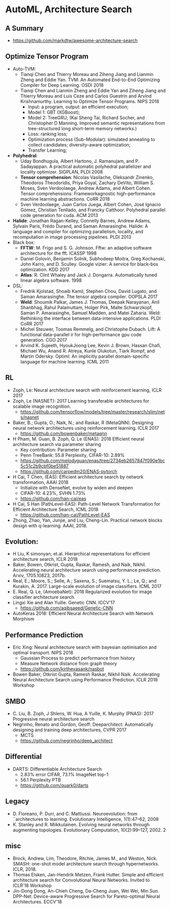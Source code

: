# AutoML, Architecture Search

## A Summary
- https://github.com/markdtw/awesome-architecture-search

## Optimize Tensor Program
- Auto-TVM:
	- Tianqi Chen and Thierry Moreau and Ziheng Jiang and Lianmin Zheng and Eddie Yan. TVM: An Automated End-to-End Optimizing Compiler for Deep Learning. OSDI 2018
	- Tianqi Chen and Lianmin Zheng and Eddie Yan and Ziheng Jiang   and Thierry Moreau and Luis Ceze and Carlos Guestrin and Arvind Krishnamurthy. Learning to Optimize Tensor Programs. NIPS 2018
		- Input: a program, output: an efficient execution;
		- Model 1: GBT (XGBoost);
		- Model 2: TreeGRU; (Kai Sheng Tai, Richard Socher, and Christopher D Manning. Improved semantic representations from
tree-structured long short-term memory networks.)
		- Loss: ranking loss;
		- Optimization process (Sub-Modular): simulated annealing to collect candidates; diversity-aware optimization;
		- Transfer Learning;
- **Polyhedral**:
	- Uday Bondhugula, Albert Hartono, J. Ramanujam, and P. Sadayappan. A practical automatic polyhedral parallelizer and locality optimizer. SIGPLAN, PLDI 2008
	- **Tensor comprehension**: Nicolas Vasilache, Oleksandr Zinenko, Theodoros Theodoridis, Priya Goyal, Zachary DeVito, William S. Moses, Sven Verdoolaege, Andrew Adams, and Albert Cohen. Tensor comprehensions: Frameworkagnostic high-performance machine learning abstractions. CoRR 2018
	- Sven Verdoolaege, Juan Carlos Juega, Albert Cohen, José Ignacio Gómez, Christian Tenllado, and Francky Catthoor. Polyhedral parallel code generation for cuda. ACM 2013
- **Halide**: Jonathan Ragan-Kelley, Connelly Barnes, Andrew Adams, Sylvain Paris, Frédo Durand, and Saman Amarasinghe. Halide: A language and compiler for optimizing parallelism, locality, and recomputation
in image processing pipelines. PLDI 2013
- Black box:
	- **FFTW**: M. Frigo and S. G. Johnson. Fftw: an adaptive software architecture for the fft. ICASSP 1998
	-  Daniel Golovin, Benjamin Solnik, Subhodeep Moitra, Greg Kochanski, John Karro, and D. Sculley. Google vizier: A service for black-box optimization. KDD 2017
	- **Atlas**: R. Clint Whaley and Jack J. Dongarra. Automatically tuned linear algebra software. 1998
- DSL:
	- Fredrik Kjolstad, Shoaib Kamil, Stephen Chou, David Lugato, and Saman Amarasinghe. The tensor algebra compiler. OOPSLA 2017
	- **Weld**: Shoumik Palkar, James J. Thomas, Deepak Narayanan, Anil Shanbhag, Rahul Palamuttam, Holger Pirk, Malte Schwarzkopf, Saman P. Amarasinghe, Samuel Madden, and Matei Zaharia. Weld: Rethinking the interface between data-intensive applications. PLDI CoRR 2017
	- Michel Steuwer, Toomas Remmelg, and Christophe Dubach. Lift: A functional data-parallel ir for high-performance gpu code generation. CGO 2017
	- Arvind K. Sujeeth, HyoukJoong Lee, Kevin J. Brown, Hassan Chafi, Michael Wu, Anand R. Atreya, Kunle Olukotun, Tiark Rompf, and Martin Odersky. Optiml: An implicitly parallel domain-specific language for machine learning. ICML 2011

## RL
- Zoph, Le: Neural architecture search with reinforcement learning, ICLR 2017
- Zoph, Le (NASNET): 2017 Learning transferable architectures for scalable image recognition.
	- https://github.com/tensorflow/models/tree/master/research/slim/nets/nasnet
- Baker, B.; Gupta, O.; Naik, N.; and Raskar, R (MetaQNN). Designing neural network architectures using reinforcement learning. ICLR 2017
	- https://github.com/bowenbaker/metaqnn
- H Pham, M. Guan, B. Zoph, Q. Le (ENAS): 2018 Efficient neural architecture search via parameter sharing
	- Key contribution: Parameter sharing
	- Penn TreeBank: 55.8 Perplexity, CIFAR-10: 2.89%
	- https://github.com/melodyguan/enas/tree/2734eb2657847f090e1bc5c51c2b9cbf0be51887
	- https://github.com/carpedm20/ENAS-pytorch
- H Cai, T Chen, (EAS): Efficient architecture search by network transformation, AAAI 2018
	- Initialize with DenseNet, evolve by widen and deepen
	- CIFAR-10: 4.23%, SVHN 1.73%
	- https://github.com/han-cai/eas
- H Cai, S Han (PathLevel-EAS): Path-Level Network Transformation for Efficient Architecture Search, ICML 2018
	- https://github.com/han-cai/PathLevel-EAS
- Zhong, Zhao, Yan, Junjie, and Liu, Cheng-Lin. Practical
network blocks design with q-learning. AAAI, 2018.

## Evolution:
- H Liu, K simonyan, et.al. Hierarchical representations for efficient architecture search, ICLR 2018
- Baker, Bowen, Otkrist, Gupta, Raskar, Ramesh, and Naik,
Nikhil. Accelerating neural architecture search using performance
prediction. Arxiv, 1705.10823, 2017b.
- Real, E.; Moore, S.; Selle, A.; Saxena, S.; Suematsu, Y. L.; Le, Q.; and Kurakin, A. 2017. Large-scale evolution of image classifiers. ICML 2017
- E. Real, Q. Le, (AmoebaNet): 2018 Regularized evolution for image classifier architecture search.
- Lingxi Xie and Alan Yuille. Genetic CNN. ICCV'17
	- https://github.com/aqibsaeed/Genetic-CNN
- AutoKeras 2018: Efficient Neural Architecture Search with Network Morphism

## Performance Prediction
- Eric Xing: Neural architecture search with bayesian optimisation and optimal transport. NIPS 2018
	- Gaussian Process to predict performance from history
	- Measure Network distance from graph theory
	- https://github.com/kirthevasank/nasbot
- Bowen Baker, Otkrist Gupta, Ramesh Raskar, Nikhil Naik. Accelerating Neural Architecture Search using Performance Prediction. ICLR 2018 Workshop


## SMBO
- C. Liu, B. Zoph, J Shlens, W. Hua, A Yuille, K. Murphy (PNAS): 2017 Progressive neural architecture search
- Negrinho, Renato and Gordon, Geoff: Deeparchitect: Automatically designing and training deep architectures, CVPR 2017
	- MCTS
	- https://github.com/negrinho/deep_architect

## Differential
- DARTS: Differentiable Architecture Search
	- 2.83% error CIFAR, 73.1% ImageNet top-1
	- 56.1 Perplexity PTB
	- https://github.com/quark0/darts

## Legacy
- D. Floreano, P. Durr, and C. Mattiussi. Neuroevolution: from ¨architectures to learning. Evolutionary Intelligence, 1(1):47–62, 2008
- K. Stanley and R. Miikkulainen. Evolving neural networks through augmenting topologies. Evolutionary Computation,
10(2):99–127, 2002. 2

## misc
- Brock, Andrew, Lim, Theodore, Ritchie, James M., and
Weston, Nick. SMASH: one-shot model architecture
search through hypernetworks. ICLR, 2018.
- Thomas Elsken, Jan-Hendrik Metzen, Frank Hutter. Simple and efficient architecture search for Convolutional Neural Networks.
Invited to ICLR'18 Workshop
- Jin-Dong Dong, An-Chieh Cheng, Da-Cheng Juan, Wei Wei, Min Sun. DPP-Net: Device-aware Progressive Search for Pareto-optimal Neural Architectures. ECCV'18